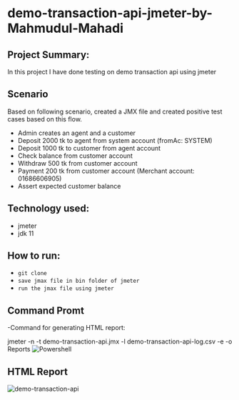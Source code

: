 # demo-transaction-api-jmeter-by-Mahmudul-Mahadi

## Project Summary:
In this project I have done testing on demo transaction api using jmeter

## Scenario
Based on following scenario, created a JMX file and created positive test cases based on this flow.
- Admin creates an agent and a customer
- Deposit 2000 tk to agent from system account (fromAc: SYSTEM)
- Deposit 1000 tk to customer from agent account
- Check balance from customer account
- Withdraw 500 tk from customer account
- Payment 200 tk from customer account (Merchant account: 01686606905)
- Assert expected customer balance

## Technology used:
- jmeter
- jdk 11 

## How to run:
- ``` git clone ```
- ``` save jmax file in bin folder of jmeter ```
- ``` run the jmax file using jmeter ```

## Command Promt
-Command for generating HTML report:

jmeter -n -t demo-transaction-api.jmx -l demo-transaction-api-log.csv -e -o Reports
![Powershell](https://github.com/mhm3990/demo-transaction-api-jmeter/assets/48542736/076525ca-e32b-4586-9aa0-0bd7736322dc)

## HTML Report
![demo-transaction-api](https://github.com/mhm3990/demo-transaction-api-jmeter/assets/48542736/aa6c16b3-4c2a-4b2e-8cf4-8501b635a228)
